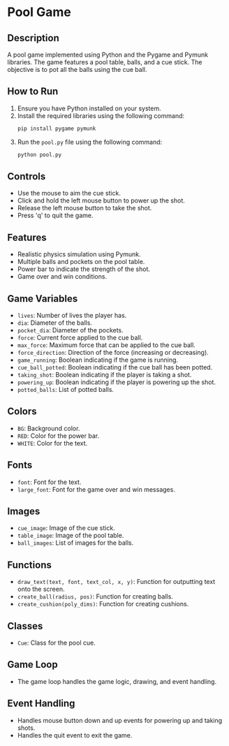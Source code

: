 
# Pool Game

## Description
A pool game implemented using Python and the Pygame and Pymunk libraries. The game features a pool table, balls, and a cue stick. The objective is to pot all the balls using the cue ball.

## How to Run
1. Ensure you have Python installed on your system.
2. Install the required libraries using the following command:
   ```sh
   pip install pygame pymunk
   ```
3. Run the `pool.py` file using the following command:
   ```sh
   python pool.py
   ```

## Controls
- Use the mouse to aim the cue stick.
- Click and hold the left mouse button to power up the shot.
- Release the left mouse button to take the shot.
- Press 'q' to quit the game.

## Features
- Realistic physics simulation using Pymunk.
- Multiple balls and pockets on the pool table.
- Power bar to indicate the strength of the shot.
- Game over and win conditions.

## Game Variables
- `lives`: Number of lives the player has.
- `dia`: Diameter of the balls.
- `pocket_dia`: Diameter of the pockets.
- `force`: Current force applied to the cue ball.
- `max_force`: Maximum force that can be applied to the cue ball.
- `force_direction`: Direction of the force (increasing or decreasing).
- `game_running`: Boolean indicating if the game is running.
- `cue_ball_potted`: Boolean indicating if the cue ball has been potted.
- `taking_shot`: Boolean indicating if the player is taking a shot.
- `powering_up`: Boolean indicating if the player is powering up the shot.
- `potted_balls`: List of potted balls.

## Colors
- `BG`: Background color.
- `RED`: Color for the power bar.
- `WHITE`: Color for the text.

## Fonts
- `font`: Font for the text.
- `large_font`: Font for the game over and win messages.

## Images
- `cue_image`: Image of the cue stick.
- `table_image`: Image of the pool table.
- `ball_images`: List of images for the balls.

## Functions
- `draw_text(text, font, text_col, x, y)`: Function for outputting text onto the screen.
- `create_ball(radius, pos)`: Function for creating balls.
- `create_cushion(poly_dims)`: Function for creating cushions.

## Classes
- `Cue`: Class for the pool cue.

## Game Loop
- The game loop handles the game logic, drawing, and event handling.

## Event Handling
- Handles mouse button down and up events for powering up and taking shots.
- Handles the quit event to exit the game.
```